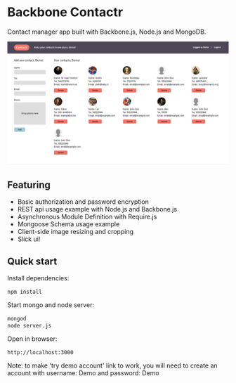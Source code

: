 Backbone Contactr
=================

Contact manager app built with Backbone.js, Node.js and MongoDB.

![Contactr screenshot](https://github.com/rdxi/backbone-contactr/raw/master/contactr.jpg)

## Featuring
- Basic authorization and password encryption
- REST api usage example with Node.js and Backbone.js
- Asynchronous Module Definition with Require.js
- Mongoose Schema usage example
- Client-side image resizing and cropping
- Slick ui!

## Quick start
Install dependencies:

    npm install

Start mongo and node server:

    mongod
    node server.js

Open in browser:

    http://localhost:3000

Note: to make 'try demo account' link to work, you will need to create an account with username: Demo and password: Demo
